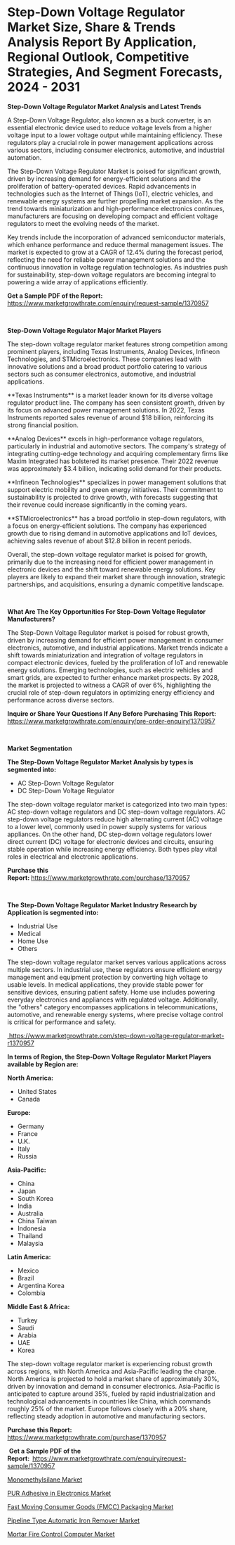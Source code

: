 <p><h1>Step-Down Voltage Regulator Market Size, Share & Trends Analysis Report By Application, Regional Outlook, Competitive Strategies, And Segment Forecasts, 2024 - 2031</h1></p><p><strong>Step-Down Voltage Regulator Market Analysis and Latest Trends</strong></p>
<p><p>A Step-Down Voltage Regulator, also known as a buck converter, is an essential electronic device used to reduce voltage levels from a higher voltage input to a lower voltage output while maintaining efficiency. These regulators play a crucial role in power management applications across various sectors, including consumer electronics, automotive, and industrial automation.</p><p>The Step-Down Voltage Regulator Market is poised for significant growth, driven by increasing demand for energy-efficient solutions and the proliferation of battery-operated devices. Rapid advancements in technologies such as the Internet of Things (IoT), electric vehicles, and renewable energy systems are further propelling market expansion. As the trend towards miniaturization and high-performance electronics continues, manufacturers are focusing on developing compact and efficient voltage regulators to meet the evolving needs of the market.</p><p>Key trends include the incorporation of advanced semiconductor materials, which enhance performance and reduce thermal management issues. The market is expected to grow at a CAGR of 12.4% during the forecast period, reflecting the need for reliable power management solutions and the continuous innovation in voltage regulation technologies. As industries push for sustainability, step-down voltage regulators are becoming integral to powering a wide array of applications efficiently.</p></p>
<p><strong>Get a Sample PDF of the Report:&nbsp;</strong> <a href="https://www.marketgrowthrate.com/enquiry/request-sample/1370957">https://www.marketgrowthrate.com/enquiry/request-sample/1370957</a></p>
<p>&nbsp;</p>
<p><strong>Step-Down Voltage Regulator Major Market Players</strong></p>
<p><p>The step-down voltage regulator market features strong competition among prominent players, including Texas Instruments, Analog Devices, Infineon Technologies, and STMicroelectronics. These companies lead with innovative solutions and a broad product portfolio catering to various sectors such as consumer electronics, automotive, and industrial applications.</p><p>**Texas Instruments** is a market leader known for its diverse voltage regulator product line. The company has seen consistent growth, driven by its focus on advanced power management solutions. In 2022, Texas Instruments reported sales revenue of around $18 billion, reinforcing its strong financial position.</p><p>**Analog Devices** excels in high-performance voltage regulators, particularly in industrial and automotive sectors. The company's strategy of integrating cutting-edge technology and acquiring complementary firms like Maxim Integrated has bolstered its market presence. Their 2022 revenue was approximately $3.4 billion, indicating solid demand for their products.</p><p>**Infineon Technologies** specializes in power management solutions that support electric mobility and green energy initiatives. Their commitment to sustainability is projected to drive growth, with forecasts suggesting that their revenue could increase significantly in the coming years.</p><p>**STMicroelectronics** has a broad portfolio in step-down regulators, with a focus on energy-efficient solutions. The company has experienced growth due to rising demand in automotive applications and IoT devices, achieving sales revenue of about $12.8 billion in recent periods.</p><p>Overall, the step-down voltage regulator market is poised for growth, primarily due to the increasing need for efficient power management in electronic devices and the shift toward renewable energy solutions. Key players are likely to expand their market share through innovation, strategic partnerships, and acquisitions, ensuring a dynamic competitive landscape.</p></p>
<p>&nbsp;</p>
<p><strong>What Are The Key Opportunities For Step-Down Voltage Regulator Manufacturers?</strong></p>
<p><p>The Step-Down Voltage Regulator market is poised for robust growth, driven by increasing demand for efficient power management in consumer electronics, automotive, and industrial applications. Market trends indicate a shift towards miniaturization and integration of voltage regulators in compact electronic devices, fueled by the proliferation of IoT and renewable energy solutions. Emerging technologies, such as electric vehicles and smart grids, are expected to further enhance market prospects. By 2028, the market is projected to witness a CAGR of over 6%, highlighting the crucial role of step-down regulators in optimizing energy efficiency and performance across diverse sectors.</p></p>
<p><strong>Inquire or Share Your Questions If Any Before Purchasing This Report:</strong> <a href="https://www.marketgrowthrate.com/enquiry/pre-order-enquiry/1370957">https://www.marketgrowthrate.com/enquiry/pre-order-enquiry/1370957</a></p>
<p>&nbsp;</p>
<p><strong>Market Segmentation</strong></p>
<p><strong>The Step-Down Voltage Regulator Market Analysis by types is segmented into:</strong></p>
<p><ul><li>AC Step-Down Voltage Regulator</li><li>DC Step-Down Voltage Regulator</li></ul></p>
<p><p>The step-down voltage regulator market is categorized into two main types: AC step-down voltage regulators and DC step-down voltage regulators. AC step-down voltage regulators reduce high alternating current (AC) voltage to a lower level, commonly used in power supply systems for various appliances. On the other hand, DC step-down voltage regulators lower direct current (DC) voltage for electronic devices and circuits, ensuring stable operation while increasing energy efficiency. Both types play vital roles in electrical and electronic applications.</p></p>
<p><strong>Purchase this Report:&nbsp;</strong><a href="https://www.marketgrowthrate.com/purchase/1370957">https://www.marketgrowthrate.com/purchase/1370957</a></p>
<p>&nbsp;</p>
<p><strong>The Step-Down Voltage Regulator Market Industry Research by Application is segmented into:</strong></p>
<p><ul><li>Industrial Use</li><li>Medical</li><li>Home Use</li><li>Others</li></ul></p>
<p><p>The step-down voltage regulator market serves various applications across multiple sectors. In industrial use, these regulators ensure efficient energy management and equipment protection by converting high voltage to usable levels. In medical applications, they provide stable power for sensitive devices, ensuring patient safety. Home use includes powering everyday electronics and appliances with regulated voltage. Additionally, the "others" category encompasses applications in telecommunications, automotive, and renewable energy systems, where precise voltage control is critical for performance and safety.</p></p>
<p><a href="https://www.marketgrowthrate.com/step-down-voltage-regulator-market-r1370957">&nbsp;https://www.marketgrowthrate.com/step-down-voltage-regulator-market-r1370957</a></p>
<p><strong>In terms of Region, the Step-Down Voltage Regulator Market Players available by Region are:</strong></p>
<p>
    <p> <strong> North America: </strong>
        <ul>
            <li>United States</li>
            <li>Canada</li>
        </ul>
        </p> 
    <p> <strong> Europe: </strong>
        <ul>
            <li>Germany</li>
            <li>France</li>
            <li>U.K.</li>
            <li>Italy</li>
            <li>Russia</li>
        </ul>
        </p> 
    <p> <strong> Asia-Pacific: </strong>
        <ul>
            <li>China</li>
            <li>Japan</li>
            <li>South Korea</li>
            <li>India</li>
            <li>Australia</li>
            <li>China Taiwan</li>
            <li>Indonesia</li>
            <li>Thailand</li>
            <li>Malaysia</li>
        </ul>
        </p> 
    <p> <strong> Latin America: </strong>
        <ul>
            <li>Mexico</li>
            <li>Brazil</li>
            <li>Argentina Korea</li>
            <li>Colombia</li>
        </ul>
        </p> 
    <p> <strong> Middle East & Africa: </strong>
        <ul>
            <li>Turkey</li>
            <li>Saudi</li>
            <li>Arabia</li>
            <li>UAE</li>
            <li>Korea</li>
        </ul>
    </p>
    </p>
<p><p>The step-down voltage regulator market is experiencing robust growth across regions, with North America and Asia-Pacific leading the charge. North America is projected to hold a market share of approximately 30%, driven by innovation and demand in consumer electronics. Asia-Pacific is anticipated to capture around 35%, fueled by rapid industrialization and technological advancements in countries like China, which commands roughly 25% of the market. Europe follows closely with a 20% share, reflecting steady adoption in automotive and manufacturing sectors.</p></p>
<p><strong>Purchase this Report: </strong><a href="https://www.marketgrowthrate.com/purchase/1370957">https://www.marketgrowthrate.com/purchase/1370957</a></p>
<p>&nbsp;<strong>Get a Sample PDF of the Report:&nbsp;&nbsp;</strong><a href="https://www.marketgrowthrate.com/enquiry/request-sample/1370957">https://www.marketgrowthrate.com/enquiry/request-sample/1370957</a></p>
<p><strong></strong></p>
<p><p><a href="https://www.linkedin.com/pulse/navigating-global-monomethylsilane-market-landscape-trends-uqoof">Monomethylsilane Market</a></p><p><a href="https://issuu.com/reportprime-2/docs/pur-adhesive-in-electronics-market-_0a67df6634aed5">PUR Adhesive in Electronics Market</a></p><p><a href="https://issuu.com/reportprime-2/docs/fast-moving-consumer-goods-fmcc-pac_5a70e20eec356c">Fast Moving Consumer Goods (FMCC) Packaging Market</a></p><p><a href="https://github.com/gulaimolin/Market-Research-Report-List-6/blob/main/pipeline-type-automatic-iron-remover-market.md">Pipeline Type Automatic Iron Remover Market</a></p><p><a href="https://medium.com/@darrelchjxmz/global-mortar-fire-control-computer-market-exploring-market-share-market-trends-and-future-49e1fb853db2?postPublishedType=repub">Mortar Fire Control Computer Market</a></p></p>